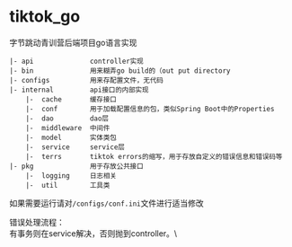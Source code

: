 # tiktok_go
字节跳动青训营后端项目go语言实现

```
|- api              controller实现
|- bin              用来糊弄go build的（out put directory
|- configs          用来存配置文件，无代码
|- internal         api接口的内部实现
    |-  cache       缓存接口
    |-  conf        用于加载配置信息的包，类似Spring Boot中的Properties
    |-  dao         dao层
    |-  middleware  中间件
    |-  model       实体类包 
    |-  service     service层
    |-  terrs       tiktok errors的缩写，用于存放自定义的错误信息和错误码等
|- pkg              用于存放公共接口
    |-  logging     日志相关
    |-  util        工具类
```

如果需要运行请对`/configs/conf.ini`文件进行适当修改

错误处理流程：\
有事务则在service解决，否则抛到controller。\